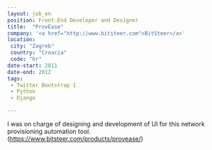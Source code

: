 ```yaml
---
layout: job_en
position: Front-End Developer and Designer
title:  "ProvEase"
company: '<a href="http://www.bitsteer.com">BitSteer</a>'
location:
 city: "Zagreb"
 country: "Croacia"
 code: "hr"
date-start: 2011
date-end: 2012
tags:
 - Twitter Bootstrap 1
 - Python
 - Django

---
```


I was on charge of designing and development of UI for this network provisioning automation tool. (https://www.bitsteer.com/products/provease/)